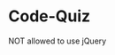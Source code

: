 # Code-Quiz
NOT allowed to use jQuery

<!-- to-do

style tablet mode
style desktop mode
add sounds
write better copy/questions
clear HS button?

 -->
